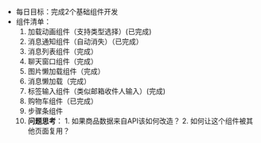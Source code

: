 - 每日目标：完成2个基础组件开发  
- 组件清单：
  1. 加载动画组件（支持类型选择）(已完成)
  2. 消息通知组件（自动消失）（已完成）
  3. 消息列表组件（完成）
  4. 聊天窗口组件（完成）
  5. 图片懒加载组件（完成）
  6. 消息懒加载（完成）
  7. 标签输入组件（类似邮箱收件人输入）(完成)
  8. 购物车组件（已完成）
  9. 步骤条组件
  10. **问题思考**： 1. 如果商品数据来自API该如何改造？
                  2. 如何让这个组件被其他页面复用？
  